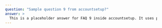 ```yaml
---
question: "Sample question 9 from accountsetup?"
answer: >
  This is a placeholder answer for FAQ 9 inside accountsetup. It uses proper YAML block formatting to avoid any parsing issues.
---
```

